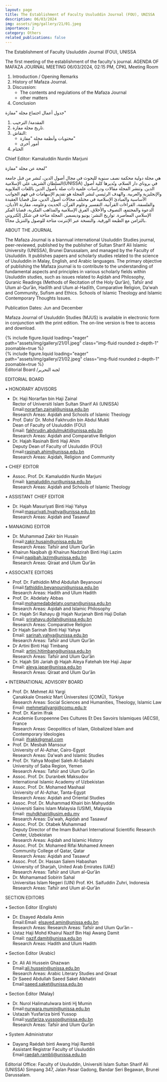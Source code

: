 ```yaml
---
layout: page
title: The Establishment of Faculty Usuluddin Journal (FOU), UNISSA
description: 06/03/2024
img: assets/img/gallery/21/01.jpeg
importance: 2
category: Others
related_publications: false
---
```


<p class="distill-post-title">The Establishment of Faculty Usuluddin Journal (FOU), UNISSA</p>

The first meeting of the establishment of the faculty's journal.
AGENDA OF MAFAZA JOURNAL MEETING
06/03/2024, 02:15 PM, CPKL Meeting Room

1. Introduction / Opening Remarks
2. History of Mafaza Journal.
3. Discussion:
   - The contents and regulations of the Mafaza Journal
   - other matters
4. Conclusion

جدول أعمال اجتماع مجلة "مفازة"

1. المقدمة/ الترحيب
2. تاريخ مجلة مفازة.
3. النقاش:
   - محتويات وأنظمة مجلة "مفازة"
   - أمور أخرى
4. الختام

Chief Editor: Kamaluddin Nurdin Marjuni

لمحة عن مجلة "مفازة"

هي مجلة دولية محكمة نصف سنوية للبحوث في مجال أصول الدين، تُنشر من قبل جامعة السلطان الشريف علي الإسلامية(UNISSA) في بروناي دار السلام، وتُديرها كلية أصول الدين. وتنشر المجلة مقالات ودراسات علمية ذات صلة بأصول الدين باللغات الملايوية والإنجليزية والعربية. والهدف الرئيسي لنشر المجلة هو تقديم الإسهامات في فهم الجوانب الأساسية والمبادئ الإسلامية في مختلف مجالات أصول الدين، مثل قضايا العقيدة والفلسفة، القراءات القرآنية، التفسير وعلوم القرآن، الحديث وعلومه، مقارنة الأديان، الدعوة والمجتمع، التصوف والأخلاق، الفرق الإسلامية والمذاهب الفكرية، قضايا الفكر الإسلامي المعاصرة.
تواريخ النشر: يونيو وديسمبر.
المجلة متاحة في شكل إلكتروني بالتزامن مع الطبعة الورقية. والنسخة عبر الإنترنت متاحة للوصول والتنزيل مجانًا.

ABOUT THE JOURNAL

The Mafaza Journal is a biannual international Usuluddin Studies journal, peer-reviewed, published by the publisher of Sultan Sharif Ali Islamic University (UNISSA), Brunei Darussalam, and managed by the Faculty of Usuluddin. It publishes papers and scholarly studies related to the science of Usuluddin in Malay, English, and Arabic languages. The primary objective of publishing the Mafaza journal is to contribute to the understanding of fundamental aspects and principles in various scholarly fields within Usuluddin studies, such as issues related to Aqīdah and Philosophy, Quranic Readings (Methods of Recitation of the Holy Qurʾān), Tafsīr and Ulum al-Qurʾān, Hadīth and Ulum al-Hadīth, Comparative Religion, Da’wah and Community, Sufism and Ethics. Schools of Islamic Theology and Islamic Contemporary Thoughts Issues.

Publication Dates: Jun and December

Mafaza Journal of Usuluddin Studies (MJUS) is available in electronic form in conjunction with the print edition. The on-line version is free to access and download.

<div class="row mt-3">
    <div class="col-sm mt-3 mt-md-0">
        {% include figure.liquid loading="eager" path="assets/img/gallery/21/01.jpeg" class="img-fluid rounded z-depth-1" zoomable=true %}
    </div>
    <div class="col-sm mt-3 mt-md-0">
        {% include figure.liquid loading="eager" path="assets/img/gallery/21/02.jpeg" class="img-fluid rounded z-depth-1" zoomable=true %}
    </div>
</div>
<div class="caption">
    Editorial Board /لجنة التحرير
</div>

EDITORIAL BOARD

• HONORARY ADVISORS

- Dr. Haji Norarfan bin Haji Zainal
  <br>Rector of Universiti Islam Sultan Sharif Ali (UNISSA)
  <br>Email:norarfan.zainal@unissa.edu.bn
  <br>Research Areas: Aqidah and Schools of Islamic Theology
- Prof. Dato’ Dr. Mohd Fakhrudin bin Abdul Mukti
  <br>Dean of Faculty of Usuluddin (FOU)
  <br>Email: fakhrudin.abdulmukti@unissa.edu.bn
  <br>Research Areas: Aqidah and Comparative Religion
- Dr. Hajah Rasinah Binti Haji Ahim
  <br>Deputy Dean of Faculty of Usuluddin (FOU)
  <br>Email:rasinah.ahim@unissa.edu.bn
  <br>Research Areas: Aqidah, Religion and Community

• CHIEF EDITOR

- Assoc. Prof. Dr. Kamaluddin Nurdin Marjuni
  <br>Email: kamaluddin.nur@unissa.edu.bn
  <br>Research Areas: Aqidah and Schools of Islamic Theology

• ASSISTANT CHIEF EDITOR

- Dr. Hajah Masuriyati Binti Haji Yahya
  <br>Email:masuriyati.hyahya@unissa.edu.bn
  <br>Research Areas: Aqidah and Tasawuf

• MANAGING EDITOR

- Dr. Muhammad Zakir bin Husain
  <br>Email:zakir.husain@unissa.edu.bn
  <br>Research Areas: Tafsīr and Ulum Qurʾān
- Khairun Naqibah @ Khairun Nadzirah Binti Haji Lazim
  <br>Email:naqibah.lazim@unissa.edu.bn
  <br>Research Areas: Qiraat and Ulum Qurʾān

• ASSOCIATE EDITORS

- Prof. Dr. Fathiddin Mhd Abdullah Beyanouni
  <br>Email:fathiddin.beyanouni@unissa.edu.bn
  <br>Research Areas: Hadith and Ulum Hadith
- Prof. Dr. Abdelaty Abbas
  <br>Email:mohamedabdelaty.osman@unissa.edu.bn
  <br>Research Areas: Aqidah and Islamic Philosophy
- Dr. Hajah Sri Rahayu @ Hajah Nurjanah Binti Haji Dollah
  <br>Email: srirahayu.dollah@unissa.edu.bn
  <br>Research Areas: Comparative Religion
- Dr Hajah Sarinah Binti Haji Yahya
  <br>Email: sarinah.yahya@unissa.edu.bn
  <br>Research Areas: Tafsīr and Ulum Qurʾān
- Dr Artini Binti Haji Timbang
  <br>Email: artini.hjtimbang@unissa.edu.bn
  <br>Research Areas: Tafsīr and Ulum Qurʾān
- Dr. Hajah Siti Jariah @ Hajah Aleya Fatehah bte Haji Japar
  <br>Email: aleya.japar@unissa.edu.bn
  <br>Research Areas: Qiraat and Ulum Qurʾān

• INTERNATIONAL ADVISORY BOARD

- Prof. Dr. Mehmet Ali Yargi
  <br>Çanakkale Onsekiz Mart Üniversitesi (ÇOMÜ), Türkiye
  <br>Research Areas: Social Sciences and Humanities, Theology, Islamic Law
  <br>Email: mehmetaliyargi@comu.edu.tr
- Prof. Dr. Karim Ifrak
  <br>Academie Europeenne Des Cultures Et Des Savoirs Islamiques (AECSI), France
  <br>Research Areas: Geopolitics of Islam, Globalized Islam and Contemporary Ideologies
  <br>Email: ifrakk@gmail.com
- Prof. Dr. Mesbah Mansour
  <br>University of Al-Azhar, Cairo-Egypt
  <br>Research Areas: Da’wah and Islamic Studies
- Prof. Dr. Yahya Moqbel Saleh Al-Sabahi
  <br>University of Saba Region, Yemen
  <br>Research Areas: Tafsīr and Ulum Qurʾān
- Assoc. Prof. Dr. Duranbek Maksudov
  <br>International Islamic Academy of Uzbekistan
- Assoc. Prof. Dr. Mohamed Mashaal
  <br>University of Al-Azhar, Tanta-Egypt
  <br>Research Areas: Aqidah and Oriental Studies
- Assoc. Prof. Dr. Muhammad Khairi bin Mahyuddin
  <br>Universiti Sains Islam Malaysia (USIM), Malaysia
  <br>Email: muhdkhairi@usim.edu.my
  <br>Research Areas: Da’wah, Aqidah and Tasawuf
- Assoc. Prof. Dr. Otabek Muhammad
  <br>Deputy Director of the Imam Bukhari International Scientific Research Center, Uzbekistan
  <br>Research Areas: Aqidah and Islamic History
- Assoc. Prof. Dr. Mohamed Rifai Mohamed Ameen
  <br>Community College of Qatar, Qatar
  <br>Research Areas: Aqidah and Tasawuf
- Assoc. Prof. Dr. Hassan Salem Habashan
  <br>University of Sharjah, United Arab Emirates (UAE)
  <br>Research Areas: Tafsīr and Ulum al-Qurʾān
- Dr. Mohamamad Sobirin Sahal
  <br>Universitas Islam Negeri (UIN) Prof. KH. Saifuddin Zuhri, Indonesia
  <br>Research Areas: Tafsīr and Ulum al-Qurʾān

SECTION EDITORS

• Section Editor (English)

- Dr. Elsayed Abdalla Amin
  <br>Email:Email: elsayed.amin@unissa.edu.bn
  <br>Research Areas: Research Areas: Tafsīr and Ulum Qurʾān –
- Ustaz Haji Mohd Khairul Nazif Bin Haji Awang Damit
  <br>Email: nazif.damit@unissa.edu.bn
  <br>Research Areas: Hadith and Ulum Hadith

• Section Editor (Arabic)

- Dr. Ali Ali Hussein Ghazwan
  <br>Email:ali.hussein@unissa.edu.bn
  <br>Research Areas: Arabic Literary Studies and Qiraat
- Dr Saeed Abdullah Saeed Saket Alkhatiri
  <br>Email:saeed.saket@unissa.edu.bn

• Section Editor (Malay)

- Dr. Nurol Halimatulwara binti Hj Mumin
  <br>Email:nurwara.mumin@unissa.edu.bn
- Ustazah Yusfariza binti Yussop
  <br>Email:yusfariza.yussop@unissa.edu.bn
  <br>Research Areas: Tafsīr and Ulum Qurʾān

• System Administrator

- Dayang Raédah binti Awang Haji Rambli
  <br>Assistant Registrar Faculty of Usuluddin
  <br>Email:raedah.rambli@unissa.edu.bn

Editorial Office: Faculty of Usuluddin, Universiti Islam Sultan Sharif Ali (UNISSA)
Simpang 347, Jalan Pasar Gadong, Bandar Seri Begawan, Brunei Darussalam.
